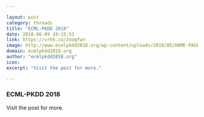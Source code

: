 ```yaml
---

layout: post
category: threads
title: "ECML-PKDD 2018"
date: 2018-06-09 19:15:53
link: https://vrhk.co/2sUqfwn
image: http://www.ecmlpkdd2018.org/wp-content/uploads/2018/05/HOME-PAGE-SPONSOR-LOGOS.png
domain: ecmlpkdd2018.org
author: "ecmlpkdd2018.org"
icon: 
excerpt: "Visit the post for more."

---
```


### ECML-PKDD 2018

Visit the post for more.